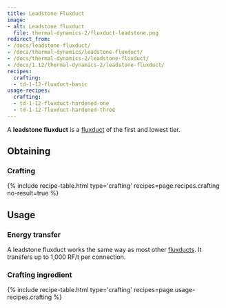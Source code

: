 ```yaml
---
title: Leadstone Fluxduct
image:
- alt: Leadstone fluxduct
  file: thermal-dynamics-2/fluxduct-leadstone.png
redirect_from:
- /docs/leadstone-fluxduct/
- /docs/thermal-dynamics/leadstone-fluxduct/
- /docs/thermal-dynamics-2/leadstone-fluxduct/
- /docs/1.12/thermal-dynamics-2/leadstone-fluxduct/
recipes:
  crafting:
  - td-1-12-fluxduct-basic
usage-recipes:
  crafting:
  - td-1-12-fluxduct-hardened-one
  - td-1-12-fluxduct-hardened-three
---
```


A **leadstone fluxduct** is a [fluxduct](/docs/1.12/thermal-dynamics/fluxducts/) of the first and
lowest tier.


Obtaining
---------

### Crafting
{% include recipe-table.html type='crafting' recipes=page.recipes.crafting no-result=true %}


Usage
-----

### Energy transfer
A leadstone fluxduct works the same way as most other
[fluxducts](/docs/1.12/thermal-dynamics/fluxducts/). It transfers up to 1,000 RF/t per connection.

### Crafting ingredient
{% include recipe-table.html type='crafting' recipes=page.usage-recipes.crafting %}
